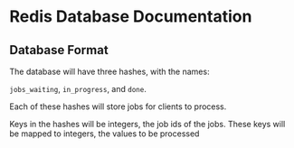 # Redis Database Documentation

## Database Format

The database will have three hashes, with the names:

`jobs_waiting`, `in_progress`, and `done`.

Each of these hashes will store jobs for clients to process.

Keys in the hashes will be integers, the job ids of the jobs.
These keys will be mapped to integers, the values to be processed